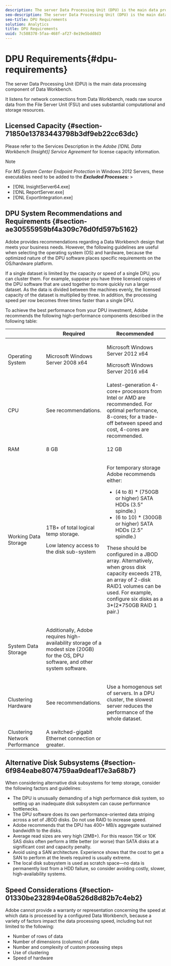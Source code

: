 ```yaml
---
description: The server Data Processing Unit (DPU) is the main data processing component of Data Workbench.
seo-description: The server Data Processing Unit (DPU) is the main data processing component of Data Workbench.
seo-title: DPU Requirements
solution: Analytics
title: DPU Requirements
uuid: 7c588378-5faa-468f-af27-8e19e5bdd8d3
---
```


# DPU Requirements{#dpu-requirements}

The server Data Processing Unit (DPU) is the main data processing component of Data Workbench.

 It listens for network connections from Data Workbench, reads raw source data from the File Server Unit (FSU) and uses substantial computational and storage resources.

## Licensed Capacity {#section-71850e13783443798b3df9eb22cc63dc}

Please refer to the Services Description in the *Adobe [!DNL Data Workbench (Insight)] Service Agreement* for license capacity information.

>[!NOTE]
>
>For *MS System Center Endpoint Protection* in Windows 2012 Servers, these executables need to be added to the ***Excluded Processes:*** >
>* [!DNL InsightServer64.exe] 
>* [!DNL ReportServer.exe] 
>* [!DNL ExportIntegration.exe] 
>

## DPU System Recommendations and Requirements {#section-ae30555959bf4a309c76d0fd597b5162}

Adobe provides recommendations regarding a Data Workbench design that meets your business needs. However, the following guidelines are useful when selecting the operating system (OS) and hardware, because the optimized nature of the DPU software places specific requirements on the OS/hardware platform.

If a single dataset is limited by the capacity or speed of a single DPU, you can cluster them. For example, suppose you have three licensed copies of the DPU software that are used together to more quickly run a larger dataset. As the data is divided between the machines evenly, the licensed capacity of the dataset is multiplied by three. In addition, the processing speed per row becomes three times faster than a single DPU.

To achieve the best performance from your DPU investment, Adobe recommends the following high-performance components described in the following table:

<table id="table_DA0A60CFBA7D4EF98B5ED5A3D8D6777B"> 
 <thead> 
  <tr> 
   <th colname="col1" class="entry"> </th> 
   <th colname="col2" class="entry"> Required </th> 
   <th colname="col3" class="entry"> Recommended </th> 
  </tr> 
 </thead>
 <tbody> 
  <tr> 
   <td colname="col1"> <p>Operating System </p> </td> 
   <td colname="col2"> <p>Microsoft Windows Server 2008 x64 </p> </td> 
   <td colname="col3"> <p>Microsoft Windows Server 2012 x64 </p> <p> Microsoft Windows Server 2016 x64 </p> </td> 
  </tr> 
  <tr> 
   <td colname="col1"> <p>CPU </p> </td> 
   <td colname="col2"> <p>See recommendations. </p> </td> 
   <td colname="col3"> Latest-generation 4-core+ processors from Intel or AMD are recommended. For optimal performance, 8-cores; for a trade-off between speed and cost, 4-cores are recommended. </td> 
  </tr> 
  <tr> 
   <td colname="col1"> <p>RAM </p> </td> 
   <td colname="col2"> <p>8 GB </p> </td> 
   <td colname="col3"> <p>12 GB </p> </td> 
  </tr> 
  <tr> 
   <td colname="col1"> <p>Working Data Storage </p> </td> 
   <td colname="col2"> <p>1TB+ of total logical temp storage. </p> <p>Low latency access to the disk sub-system </p> </td> 
   <td colname="col3"> <p>For temporary storage Adobe recommends either: </p> 
    <ul id="ul_F3D033B90CF94F44A2A773B3F6852283"> 
     <li id="li_B902CF7CC6A44F02838B285ADC725A75">(4 to 8) * (750GB or higher) SATA HDDs (3.5” spindle.) </li> 
     <li id="li_A378F4E1443F4BB2B54DC7E8372EE572">(6 to 10) * (300GB or higher) SATA HDDs (2.5” spindle.) </li> 
    </ul> <p>These should be configured in a JBOD array. Alternatively, when gross disk capacity exceeds 2TB, an array of 2-disk RAID1 volumes can be used. For example, configure six disks as a 3*(2*750GB RAID 1 pair.) </p> </td> 
  </tr> 
  <tr> 
   <td colname="col1"> <p>System Data Storage </p> </td> 
   <td colname="col2"> <p>Additionally, Adobe requires high-availability storage of a modest size (20GB) for the OS, DPU software, and other system software. </p> </td> 
   <td colname="col3"> </td> 
  </tr> 
  <tr> 
   <td colname="col1"> <p>Clustering Hardware </p> </td> 
   <td colname="col2"> <p>See recommendations. </p> </td> 
   <td colname="col3"> <p>Use a homogenous set of servers. In a DPU cluster, the slowest server reduces the performance of the whole dataset. </p> </td> 
  </tr> 
  <tr> 
   <td colname="col1"> Clustering Network Performance </td> 
   <td colname="col2"> A switched-gigabit Ethernet connection or greater. </td> 
   <td colname="col3"> </td> 
  </tr> 
 </tbody> 
</table>

## Alternative Disk Subsystems {#section-6f984eabe8074759aa9deaf17e3a68b7}

When considering alternative disk subsystems for temp storage, consider the following factors and guidelines:

* The DPU is unusually demanding of a high performance disk system, so setting up an inadequate disk subsystem can cause performance bottlenecks. 
* The DPU software does its own performance-oriented data striping across a set of JBOD disks. Do not use RAID to increase speed. 
* Adobe recommends that the DPU has 400+ MB/s aggregate sustained bandwidth to the disks. 
* Average read sizes are very high (2MB+). For this reason 15K or 10K SAS disks often perform a little better (or worse) than SATA disks at a significant cost and capacity penalty. 
* Avoid using a SAN architecture. Experience shows that the cost to get a SAN to perform at the levels required is usually extreme. 
* The local disk subsystem is used as scratch space—no data is permanently lost from a HDD failure, so consider avoiding costly, slower, high-availability systems.

## Speed Considerations {#section-01330be232894e08a526d8d82b7c4eb2}

Adobe cannot provide a warranty or representation concerning the speed at which data is processed by a configured Data Workbench, because a variety of factors impact the data processing speed, including but not limited to the following:

* Number of rows of data 
* Number of dimensions (columns) of data 
* Number and complexity of custom processing steps 
* Use of clustering 
* Speed of hardware

